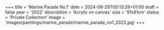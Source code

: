 +++
title = 'Marine Parade No.1'
date = 2024-08-29T00:13:28+01:00
draft = false
year = '2022'
description = 'Acrylic on canvas'
size = '91x91cm'
status = 'Private Collection'
image = 'images/paintings/marine_parade/marine_parade_no1_2022.jpg'
+++
